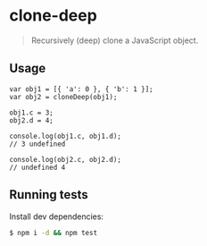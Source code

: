 # clone-deep

> Recursively (deep) clone a JavaScript object.

## Usage

```
var obj1 = [{ 'a': 0 }, { 'b': 1 }];
var obj2 = cloneDeep(obj1);

obj1.c = 3;
obj2.d = 4;

console.log(obj1.c, obj1.d);
// 3 undefined

console.log(obj2.c, obj2.d);
// undefined 4
```

## Running tests

Install dev dependencies:

```sh
$ npm i -d && npm test
```
